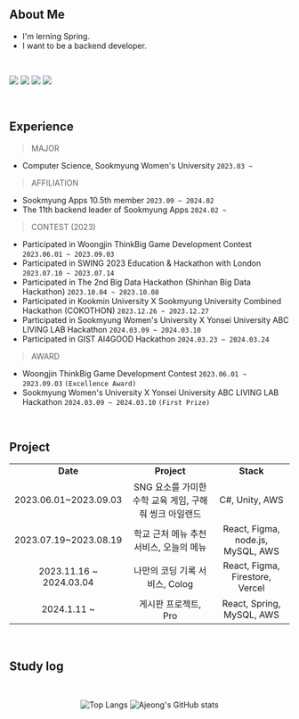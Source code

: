 ##  About Me

- I'm lerning Spring.
- I want to be a backend developer.


<br />
 <p float="left">
  <img src="https://img.shields.io/badge/JAVA-007396?style=for-the-badge&logo=Java&logoColor=white">
  <img src="https://img.shields.io/badge/Spring-6DB33F?style=for-the-badge&logo=Spring&logoColor=white">
  <img src="https://img.shields.io/badge/MySQL-4479A1?style=for-the-badge&logo=MySQL&logoColor=white">
  <img src="https://img.shields.io/badge/aws-232F3E?style=for-the-badge&logo=Amazon aws&logoColor=white">
</p>


   <br/>


## Experience

> MAJOR
- Computer Science, Sookmyung Women's University `2023.03 ~`

> AFFILIATION
- Sookmyung Apps 10.5th member `2023.09 ~ 2024.02`
- The 11th backend leader of Sookmyung Apps `2024.02 ~ `

> CONTEST (2023)
- Participated in Woongjin ThinkBig Game Development Contest `2023.06.01 ~ 2023.09.03`
- Participated in SWING 2023 Education & Hackathon with London `2023.07.10 ~ 2023.07.14`
- Participated in The 2nd Big Data Hackathon (Shinhan Big Data Hackathon) `2023.10.04 ~ 2023.10.08`
- Participated in Kookmin University X Sookmyung University Combined Hackathon (COKOTHON) `2023.12.26 ~ 2023.12.27`
- Participated in Sookmyung Women's University X Yonsei University ABC LIVING LAB Hackathon `2024.03.09 ~ 2024.03.10`
- Participated in GIST AI4GOOD Hackathon `2024.03.23 ~ 2024.03.24`

> AWARD
- Woongjin ThinkBig Game Development Contest `2023.06.01 ~ 2023.09.03` `(Excellence Award)`
- Sookmyung Women's University X Yonsei University ABC LIVING LAB Hackathon `2024.03.09 ~ 2024.03.10` `(First Prize)`

<br />

## Project
<table align = "center">
  <tr align = "center">
    <td><b>Date</b></td>
    <td><b>Project</td>
    <td><b>Stack</td>
  </tr>
      
  <tr align = "center">
    <td>2023.06.01~2023.09.03</td>
    <td>SNG 요소를 가미한 수학 교육 게임, 구해줘 씽크 아일랜드</td>
    <td>C#, Unity, AWS</td>
  </tr>

  <tr align = "center">
    <td>2023.07.19~2023.08.19</td>
    <td>학교 근처 메뉴 추천 서비스, 오늘의 메뉴</td>
    <td>React, Figma, node.js, MySQL, AWS</td>
  </tr>

  <tr align = "center">
    <td>2023.11.16 ~ 2024.03.04</td>
    <td>나만의 코딩 기록 서비스, Colog</td>
    <td>React, Figma, Firestore, Vercel </td>
  </tr>

  <tr align = "center">
    <td>2024.1.11 ~</td>
    <td>게시판 프로젝트, Pro</td>
    <td>React, Spring, MySQL, AWS</td>
  </tr>
  
</table>


<br />
 
## Study log
 
  <br/>

  <div align="center"> 
    <p float="left">
      
![Top Langs](https://github-readme-stats.vercel.app/api/top-langs/?username=ajung7038)
![Ajeong's GitHub stats](https://github-readme-stats.vercel.app/api?username=ajung7038&show_icons=true&theme=transparent)

</p>
</div>




<!--
**ajung7038/ajung7038** is a ✨ _special_ ✨ repository because its `README.md` (this file) appears on your GitHub profile.

Here are some ideas to get you started:

- 🔭 I’m currently working on ...
- 🌱 I’m currently learning ...
- 👯 I’m looking to collaborate on ...
- 🤔 I’m looking for help with ...
- 💬 Ask me about ...
- 📫 How to reach me: ...
- 😄 Pronouns: ...
- ⚡ Fun fact: ...
-->
